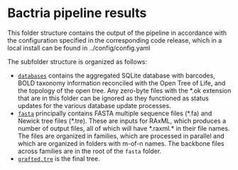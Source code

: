 Bactria pipeline results
========================

This folder structure contains the output of the pipeline in accordance with the
configuration specified in the corresponding code release, which in a local install
can be found in ../config/config.yaml

The subfolder structure is organized as follows:

- [`databases`](databases) contains the aggregated SQLite database with barcodes,
  BOLD taxonomy information reconciled with the Open Tree of Life, and the topology
  of the open tree. Any zero-byte files with the \*.ok extension that are in this 
  folder can be ignored as they functioned as status updates for the various 
  database update processes.
- [`fasta`](fasta) principally contains FASTA multiple sequence files (\*.fa) and
  Newick tree files (\*.tre). These are inputs for RAxML, which produces a number
  of output files, all of which will have \*.raxml.\* in their file names. The files
  are organized in families, which are processed in parallel and which are organized
  in folders with m-of-n names. The backbone files across families are in the root
  of the `fasta` folder.
- [`grafted.tre`](grafted.tre) is the final tree.
